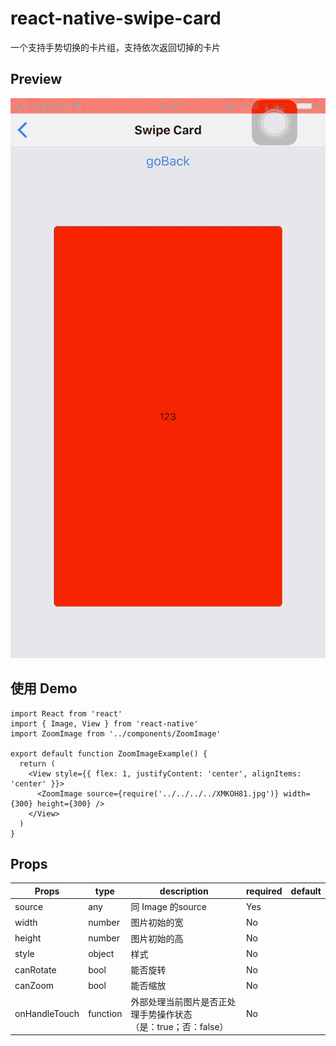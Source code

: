 # react-native-swipe-card

一个支持手势切换的卡片组，支持依次返回切掉的卡片

## Preview

![预览图](./SwipeCard.gif)

## 使用 Demo

```
import React from 'react'
import { Image, View } from 'react-native'
import ZoomImage from '../components/ZoomImage'

export default function ZoomImageExample() {
  return (
    <View style={{ flex: 1, justifyContent: 'center', alignItems: 'center' }}>
      <ZoomImage source={require('../../../../XMKOH81.jpg')} width={300} height={300} />
    </View>
  )
}
```

##  Props

| Props         | type     | description                                                         | required | default |
| ------------- | -------- | ------------------------------------------------------------------- | -------- | ------- |
| source        | any      | 同 Image 的source                                                   | Yes      |         |
| width         | number   | 图片初始的宽                                                        | No       |         |
| height        | number   | 图片初始的高                                                        | No       |         |
| style         | object   | 样式                                                                | No       |         |
| canRotate     | bool     | 能否旋转                                                            | No       |         |
| canZoom       | bool     | 能否缩放                                                            | No       |         |
| onHandleTouch | function | 外部处理当前图片是否正处理手势操作状态<br />（是：true；否：false） | No       |         |

